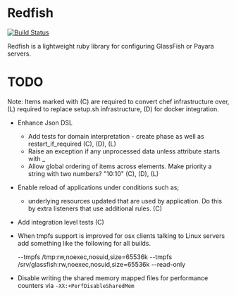 # Redfish

[![Build Status](https://api.travis-ci.com/realityforge/redfish.svg?branch=master)](http://travis-ci.com/realityforge/redfish)

Redfish is a lightweight ruby library for configuring GlassFish or Payara servers.

# TODO

Note: Items marked with (C) are required to convert chef infrastructure over, (L) required to
replace setup.sh infrastructure, (D) for docker integration.

* Enhance Json DSL
    * Add tests for domain interpretation - create phase as well as restart_if_required (C), (D), (L)
    * Raise an exception if any unprocessed data unless attribute starts with \_
    * Allow global ordering of items across elements. Make priority a string with two numbers? "10:10" (C), (D), (L)

* Enable reload of applications under conditions such as;
  - underlying resources updated that are used by application. Do this by extra listeners that use additional rules. (C)

* Add integration level tests (C)

* When tmpfs support is improved for osx clients talking to Linux servers add something like the following for
  all builds.


    --tmpfs /tmp:rw,noexec,nosuid,size=65536k --tmpfs /srv/glassfish:rw,noexec,nosuid,size=65536k --read-only

* Disable writing the shared memory mapped files for performance counters via `-XX:+PerfDisableSharedMem`
